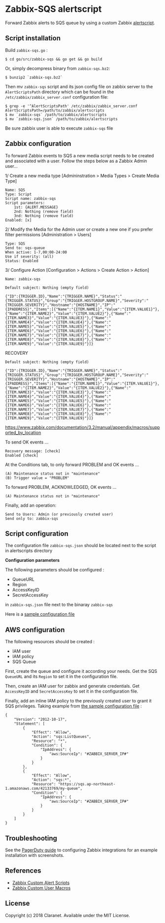 Zabbix-SQS alertscript
======================

Forward Zabbix alerts to SQS queue by using a custom Zabbix [alertscript](https://www.zabbix.com/documentation/3.4/manual/config/notifications/media/script).

Script installation
-------------------

Build `zabbix-sqs.go` :

    $ cd go/src/zabbix-sqs && go get && go build

Or, simply decompress binary from `zabbix-sqs.bz2`:

    $ bunzip2 `zabbix-sqs.bz2`

Then mv `zabbix-sqs` script and its json config file on zabbix server to the `AlertScriptsPath`
directory which can be found in the `/etc/zabbix/zabbix_server.conf` configuration file:

    $ grep -e '^AlertScriptsPath' /etc/zabbix/zabbix_server.conf
    AlertScriptsPath=/path/to/zabbix/alertscripts
    $ mv `zabbix-sqs` /path/to/zabbix/alertscripts
    $ mv `zabbix-sqs.json` /path/to/zabbix/alertscripts

Be sure zabbix user is able to execute `zabbix-sqs` file

Zabbix configuration
--------------------

To forward Zabbix events to SQS a new media script needs to be created
and associated with a user. Follow the steps below as a Zabbix Admin user...

1/ Create a new media type [Admininstration > Media Types > Create Media Type]

```
Name: SQS
Type: Script
Script name: zabbix-sqs
Script parameters:
    1st: {ALERT.MESSAGE}
    2nd: Nothing (remove field)
    3nd: Nothing (remove field)
Enabled: [x]
```

2/ Modify the Media for the Admin user or create a new one if you prefer filter permissions [Administration > Users]

```
Type: SQS
Send to: sqs-queue
When active: 1-7,00:00-24:00
Use if severity: (all)
Status: Enabled
```

3/ Configure Action [Configuration > Actions > Create Action > Action]

```
Name: zabbix-sqs
```
```
Default subject: Nothing (empty field)
```
```
{"ID":{TRIGGER.ID},"Name":"{TRIGGER.NAME}","Status":"{TRIGGER.STATUS}","Group":"{TRIGGER.HOSTGROUP.NAME}","Severity":"{TRIGGER.SEVERITY}","Hostname":"{HOSTNAME}","IP":"{IPADDRESS}","Items":[{"Name":"{ITEM.NAME1}","Value":"{ITEM.VALUE1}"},{"Name":"{ITEM.NAME2}","Value":"{ITEM.VALUE2}"},{"Name":"{ITEM.NAME3}","Value":"{ITEM.VALUE3}"},{"Name":"{ITEM.NAME4}","Value":"{ITEM.VALUE4}"},{"Name":"{ITEM.NAME5}","Value":"{ITEM.VALUE5}"},{"Name":"{ITEM.NAME6}","Value":"{ITEM.VALUE6}"},{"Name":"{ITEM.NAME7}","Value":"{ITEM.VALUE7}"},{"Name":"{ITEM.NAME8}","Value":"{ITEM.VALUE8}"},{"Name":"{ITEM.NAME9}","Value":"{ITEM.VALUE9}"}]}
```

RECOVERY
```
Default subject: Nothing (empty field)
```
```
{"ID":{TRIGGER.ID},"Name":"{TRIGGER.NAME}","Status":"{TRIGGER.STATUS}","Group":"{TRIGGER.HOSTGROUP.NAME}","Severity":"{TRIGGER.SEVERITY}","Hostname":"{HOSTNAME}","IP":"{IPADDRESS}","Items":[{"Name":"{ITEM.NAME1}","Value":"{ITEM.VALUE1}"},{"Name":"{ITEM.NAME2}","Value":"{ITEM.VALUE2}"},{"Name":"{ITEM.NAME3}","Value":"{ITEM.VALUE3}"},{"Name":"{ITEM.NAME4}","Value":"{ITEM.VALUE4}"},{"Name":"{ITEM.NAME5}","Value":"{ITEM.VALUE5}"},{"Name":"{ITEM.NAME6}","Value":"{ITEM.VALUE6}"},{"Name":"{ITEM.NAME7}","Value":"{ITEM.VALUE7}"},{"Name":"{ITEM.NAME8}","Value":"{ITEM.VALUE8}"},{"Name":"{ITEM.NAME9}","Value":"{ITEM.VALUE9}"}]}
```

https://www.zabbix.com/documentation/3.2/manual/appendix/macros/supported_by_location

To send OK events ...

````
Recovery message: [check]
Enabled [check]
````

At the Conditions tab, to only forward PROBLEM and OK events ...

```
(A)	Maintenance status not in "maintenance"
(B)	Trigger value = "PROBLEM"
```

To forward PROBLEM, ACKNOWLEDGED, OK events ...

```
(A)	Maintenance status not in "maintenance"
```

Finally, add an operation:

```
Send to Users: Admin (or previously created user)
Send only to: zabbix-sqs
```

Script configuration
--------------------

The configuration file `zabbix-sqs.json` should be located next to the script in alertscripts directory

**Configuration parameters**

The following parameters should be configured :

  * QueueURL
  * Region
  * AccessKeyID
  * SecretAccessKey

in `zabbix-sqs.json` file next to the binaray `zabbix-sqs`

Here is a [sample configuration file](zabbix-sqs.json.sample)

AWS configuration
-----------------

The following resources should be created :

  * IAM user
  * IAM policy
  * SQS Queue

First, create the queue and configure it according your needs. Get the SQS `QueueURL` and its `Region` to set it in the configuration file.

Then, create an IAM user for zabbix and generate credentials. Get `AccessKeyID` and `SecretAccessKey` to set it in the configuration file.

Finally, add an inline IAM policy to the previously created user to grant it SQS privileges. Taking example from [the sample configuration file](zabbix-sqs.json.sample) :

```
{
    "Version": "2012-10-17",
    "Statement": [
        {
            "Effect": "Allow",
            "Action": "sqs:ListQueues",
            "Resource": "*",
            "Condition": {
                "IpAddress": {
                    "aws:SourceIp": "#ZABBIX_SERVER_IP#"
                }
            }
        },
        {
            "Effect": "Allow",
            "Action": "sqs:*",
            "Resource": "https://sqs.ap-northeast-1.amazonaws.com/42133769/my-queue",
            "Condition": {
                "IpAddress": {
                    "aws:SourceIp": "#ZABBIX_SERVER_IP#"
                }
            }
        }
    ]
}
```

Troubleshooting
---------------

See the [PagerDuty guide](http://www.pagerduty.com/docs/guides/zabbix-integration-guide/)
to configuring Zabbix integrations for an example installation with
screenshots.

References
----------

  * [Zabbix Custom Alert Scripts](https://www.zabbix.com/documentation/3.4/manual/config/notifications/media/script)
  * [Zabbix Custom User Macros](https://www.zabbix.com/documentation/3.4/manual/config/macros/usermacros)

License
-------

Copyright (c) 2018 Claranet. Available under the MIT License.

